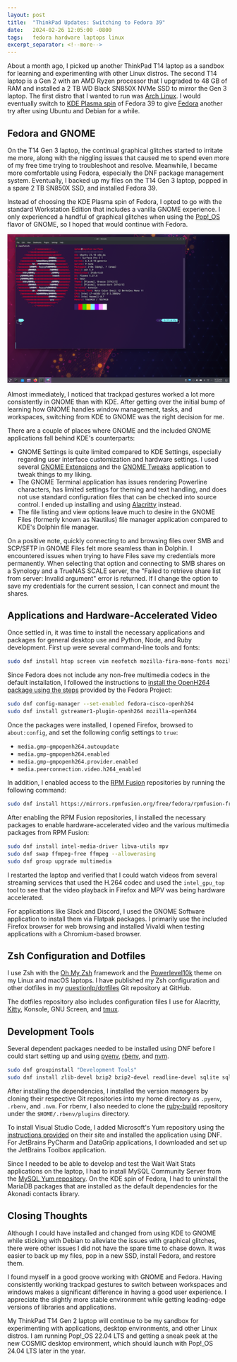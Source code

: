 ```yaml
---
layout: post
title:  "ThinkPad Updates: Switching to Fedora 39"
date:   2024-02-26 12:05:00 -0800
tags:   fedora hardware laptops linux
excerpt_separator: <!--more-->
---
```


About a month ago, I picked up another ThinkPad T14 laptop as a sandbox for learning and experimenting with other Linux distros. The second T14 laptop is a Gen 2 with an AMD Ryzen processor that I upgraded to 48 GB of RAM and installed a 2 TB WD Black SN850X NVMe SSD to mirror the Gen 3 laptop. The first distro that I wanted to run was [Arch Linux](https://archlinux.org/). I would eventually switch to [KDE Plasma spin](https://fedoraproject.org/spins/kde/) of Fedora 39 to give [Fedora](https://fedoraproject.org/) another try after using Ubuntu and Debian for a while.

<!--more-->

## Fedora and GNOME

On the T14 Gen 3 laptop, the continual graphical glitches started to irritate me more, along with the niggling issues that caused me to spend even more of my free time trying to troubleshoot and resolve. Meanwhile, I became more comfortable using Fedora, especially the DNF package management system. Eventually, I backed up my files on the T14 Gen 3 laptop, popped in a spare 2 TB SN850X SSD, and installed Fedora 39.

Instead of choosing the KDE Plasma spin of Fedora, I opted to go with the standard Workstation Edition that includes a vanilla GNOME experience. I only experienced a handful of graphical glitches when using the [Pop!_OS](https://pop.system76.com/) flavor of GNOME, so I hoped that would continue with Fedora.

[![Fullscrean capture containing a Visual Studio Code window, terminal window with neofetch output, and a web browser running on Fedora 39](/assets/images/surface-pro-3-kubuntu-neofetch.png "Screenshot containing a Visual Studio Code window, terminal window with neofetch output, and a web browser running on Fedora 39")](/assets/images/thinkpad/fedora-39-neofetch-dev.png)

Almost immediately, I noticed that trackpad gestures worked a lot more consistently in GNOME than with KDE. After getting over the initial bump of learning how GNOME handles window management, tasks, and workspaces, switching from KDE to GNOME was the right decision for me.

There are a couple of places where GNOME and the included GNOME applications fall behind KDE's counterparts:

* GNOME Settings is quite limited compared to KDE Settings, especially regarding user interface customization and hardware settings. I used several [GNOME Extensions](https://extensions.gnome.org/) and the [GNOME Tweaks](https://gitlab.gnome.org/GNOME/gnome-tweaks) application to tweak things to my liking.
* The GNOME Terminal application has issues rendering Powerline characters, has limited settings for theming and text handling, and does not use standard configuration files that can be checked into source control. I ended up installing and using [Alacritty](https://alacritty.org/) instead.
* The file listing and view options leave much to desire in the GNOME Files (formerly known as Nautilus) file manager application compared to KDE's Dolphin file manager.

On a positive note, quickly connecting to and browsing files over SMB and SCP/SFTP in GNOME Files felt more seamless than in Dolphin. I encountered issues when trying to have Files save my credentials more permanently. When selecting that option and connecting to SMB shares on a Synology and a TrueNAS SCALE server, the "Failed to retrieve share list from server: Invalid argument" error is returned. If I change the option to save my credentials for the current session, I can connect and mount the shares.

## Applications and Hardware-Accelerated Video

Once settled in, it was time to install the necessary applications and packages for general desktop use and Python, Node, and Ruby development. First up were several command-line tools and fonts:

```bash
sudo dnf install htop screen vim neofetch mozilla-fira-mono-fonts mozilla-fira-sans-fonts fira-code-fonts jetbrains-mono-fonts-all cascadia-fonts-all cascadia-code-fonts cascadia-code-pl-fonts ibm-plex-fonts-all git gh zsh avahi-tools
```

Since Fedora does not include any non-free multimedia codecs in the default installation, I followed the instructions to [install the OpenH264 package using the steps](https://docs.fedoraproject.org/en-US/quick-docs/openh264/) provided by the Fedora Project:

```bash
sudo dnf config-manager --set-enabled fedora-cisco-openh264
sudo dnf install gstreamer1-plugin-openh264 mozilla-openh264
```

Once the packages were installed, I opened Firefox, browsed to `about:config`, and set the following config settings to `true`:

* `media.gmp-gmpopenh264.autoupdate`
* `media.gmp-gmpopenh264.enabled`
* `media.gmp-gmpopenh264.provider.enabled`
* `media.peerconnection.video.h264_enabled`

In addition, I enabled access to the [RPM Fusion](https://rpmfusion.org/) repositories by running the following command:

```bash
sudo dnf install https://mirrors.rpmfusion.org/free/fedora/rpmfusion-free-release-$(rpm -E %fedora).noarch.rpm https://mirrors.rpmfusion.org/nonfree/fedora/rpmfusion-nonfree-release-$(rpm -E %fedora).noarch.rpm
```

After enabling the RPM Fusion repositories, I installed the necessary packages to enable hardware-accelerated video and the various multimedia packages from RPM Fusion:

```bash
sudo dnf install intel-media-driver libva-utils mpv
sudo dnf swap ffmpeg-free ffmpeg --allowerasing
sudo dnf group upgrade multimedia
```

I restarted the laptop and verified that I could watch videos from several streaming services that used the H.264 codec and used the `intel_gpu_top` tool to see that the video playback in Firefox and MPV was being hardware accelerated.

For applications like Slack and Discord, I used the GNOME Software application to install them via Flatpak packages. I primarily use the included Firefox browser for web browsing and installed Vivaldi when testing applications with a Chromium-based browser.

## Zsh Configuration and Dotfiles

I use Zsh with the [Oh My Zsh](https://ohmyz.sh/) framework and the [Powerlevel10k](https://github.com/romkatv/powerlevel10k) theme on my Linux and macOS laptops. I have published my Zsh configuration and other dotfiles in my [questionlp/dotfiles](https://github.com/questionlp/dotfiles) Git repository at GitHub.

The dotfiles repository also includes configuration files I use for Alacritty, [Kitty](https://sw.kovidgoyal.net/kitty/), Konsole, GNU Screen, and [tmux](https://github.com/tmux/tmux).

## Development Tools

Several dependent packages needed to be installed using DNF before I could start setting up and using [pyenv](https://github.com/pyenv/pyenv), [rbenv](https://github.com/rbenv/rbenv), and [nvm](https://github.com/nvm-sh/nvm).

```bash
sudo dnf groupinstall "Development Tools" 
sudo dnf install zlib-devel bzip2 bzip2-devel readline-devel sqlite sqlite-devel openssl-devel xz xz-devel libffi-devel findutils tk-devel libyaml-devel gcc-g++
```

After installing the dependencies, I installed the version managers by cloning their respective Git repositories into my home directory as `.pyenv`, `.rbenv`, and `.nvm`. For rbenv, I also needed to clone the [ruby-build](https://github.com/rbenv/ruby-build) repository under the `$HOME/.rbenv/plugins` directory.

To install Visual Studio Code, I added Microsoft's Yum repository using the [instructions provided](https://code.visualstudio.com/docs/setup/linux) on their site and installed the application using DNF. For JetBrains PyCharm and DataGrip applications, I downloaded and set up the JetBrains Toolbox application.

Since I needed to be able to develop and test the Wait Wait Stats applications on the laptop, I had to install MySQL Community Server from the [MySQL Yum repository](https://dev.mysql.com/downloads/repo/yum/). On the KDE spin of Fedora, I had to uninstall the MariaDB packages that are installed as the default dependencies for the Akonadi contacts library.

## Closing Thoughts

Although I could have installed and changed from using KDE to GNOME while sticking with Debian to alleviate the issues with graphical glitches, there were other issues I did not have the spare time to chase down. It was easier to back up my files, pop in a new SSD, install Fedora, and restore them.

I found myself in a good groove working with GNOME and Fedora. Having consistently working trackpad gestures to switch between workspaces and windows makes a significant difference in having a good user experience. I appreciate the slightly more stable environment while getting leading-edge versions of libraries and applications.

My ThinkPad T14 Gen 2 laptop will continue to be my sandbox for experimenting with applications, desktop environments, and other Linux distros. I am running Pop!_OS 22.04 LTS and getting a sneak peek at the new COSMIC desktop environment, which should launch with Pop!_OS 24.04 LTS later in the year.
